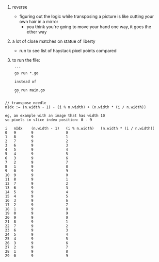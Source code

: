 1. reverse
	* figuring out the logic while transposing a picture is like cutting your own hair in a mirror
		* you think you're going to move your hand one way, it goes the other way
1. a lot of close matches on statue of liberty
	* run to see list of haystack pixel points compared
1. to run the file:

		```
		go run *.go
		
		instead of
		
		go run main.go
		```
```
// transpose needle
nIdx := (n.width - 1) - (i % n.width) + (n.width * (i / n.width))

eg, an example with an image that has width 10
so pixels in slice index position: 0 - 9

i	nIdx	(n.width - 1)	(i % n.width)	(n.width * (i / n.width))
0	9		9				0
1	8		9				1
2	7		9				2
3	6		9				3
4	5		9				4
5	4		9				5
6	3		9				6
7	2		9				7
8	1		9				8
9	0		9				9
10	9		9				0
11	8		9				1
12	7		9				2
13	6		9				3
14	5		9				4
15	4		9				5
16	3		9				6
17	2		9				7
18	1		9				8
19	0		9				9
20	9		9				0
21	8		9				1
22	7		9				2
23	6		9				3
24	5		9				4
25	4		9				5
26	3		9				6
27	2		9				7
28	1		9				8
29	0		9				9
```
	

 